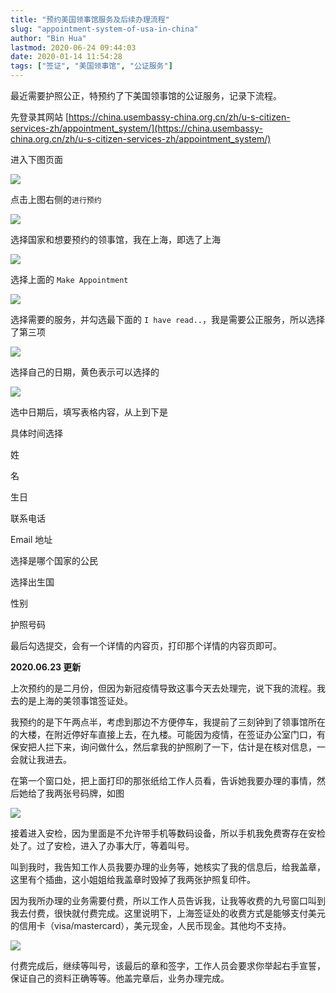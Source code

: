 ```yaml
---
title: "预约美国领事馆服务及后续办理流程"
slug: "appointment-system-of-usa-in-china"
author: "Bin Hua"
lastmod: 2020-06-24 09:44:03
date: 2020-01-14 11:54:28
tags: ["签证", "美国领事馆", "公证服务"]
---
```


最近需要护照公正，特预约了下美国领事馆的公证服务，记录下流程。

先登录其网站 [https://china.usembassy-china.org.cn/zh/u-s-citizen-services-zh/appointment_system/](https://china.usembassy-china.org.cn/zh/u-s-citizen-services-zh/appointment_system/)

进入下图页面

![](https://storage.tourcoder.com/tcblog/appointment-system-of-usa-in-china-000.png)

点击上图右侧的`进行预约`

![](https://storage.tourcoder.com/tcblog/appointment-system-of-usa-in-china-001.png)

选择国家和想要预约的领事馆，我在上海，即选了上海

![](https://storage.tourcoder.com/tcblog/appointment-system-of-usa-in-china-002.png)

选择上面的 `Make Appointment`

![](https://storage.tourcoder.com/tcblog/appointment-system-of-usa-in-china-003.png)

选择需要的服务，并勾选最下面的 `I have read..`，我是需要公正服务，所以选择了第三项

![](https://storage.tourcoder.com/tcblog/appointment-system-of-usa-in-china-004.png)

选择自己的日期，黄色表示可以选择的

![](https://storage.tourcoder.com/tcblog/appointment-system-of-usa-in-china-005.png)

选中日期后，填写表格内容，从上到下是

具体时间选择

姓

名

生日

联系电话

Email 地址

选择是哪个国家的公民

选择出生国

性别

护照号码

最后勾选提交，会有一个详情的内容页，打印那个详情的内容页即可。

**2020.06.23 更新**

上次预约的是二月份，但因为新冠疫情导致这事今天去处理完，说下我的流程。我去的是上海的美领事馆签证处。

我预约的是下午两点半，考虑到那边不方便停车，我提前了三刻钟到了领事馆所在的大楼，在附近停好车直接上去，在九楼。可能因为疫情，在签证办公室门口，有保安把人拦下来，询问做什么，然后拿我的护照刷了一下，估计是在核对信息，一会就让我进去。

在第一个窗口处，把上面打印的那张纸给工作人员看，告诉她我要办理的事情，然后她给了我两张号码牌，如图

![](https://storage.tourcoder.com/tcblog/appointment-system-of-usa-in-china-006.jpg)

接着进入安检，因为里面是不允许带手机等数码设备，所以手机我免费寄存在安检处了。过了安检，进入了办事大厅，等着叫号。

叫到我时，我告知工作人员我要办理的业务等，她核实了我的信息后，给我盖章，这里有个插曲，这小姐姐给我盖章时毁掉了我两张护照复印件。

因为我所办理的业务需要付费，所以工作人员告诉我，让我等收费的九号窗口叫到我去付费，很快就付费完成。这里说明下，上海签证处的收费方式是能够支付美元的信用卡（visa/mastercard），美元现金，人民币现金。其他均不支持。

![](https://storage.tourcoder.com/tcblog/appointment-system-of-usa-in-china-007.jpg)

付费完成后，继续等叫号，该最后的章和签字，工作人员会要求你举起右手宣誓，保证自己的资料正确等等。他盖完章后，业务办理完成。